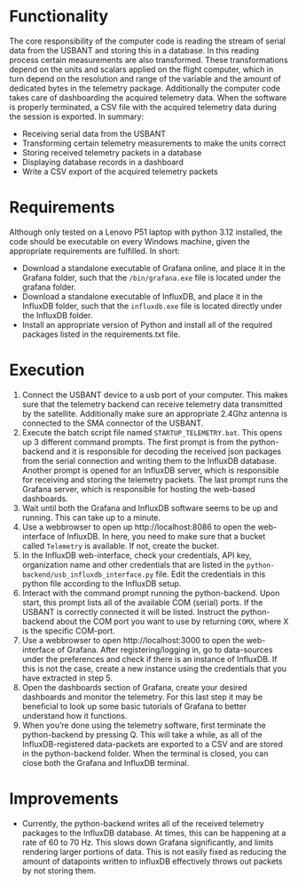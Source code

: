 # Functionality
The core responsibility of the computer code is reading the stream of serial data from the USBANT and storing this in a database. In this reading process certain measurements are also transformed. These transformations depend on the units and scalars applied on the flight computer, which in turn depend on the resolution and range of the variable and the amount of dedicated bytes in the telemetry package. Additionally the computer code takes care of dashboarding the acquired telemetry data. When the software is properly terminated, a CSV file with the acquired telemetry data during the session is exported. In summary:
 - Receiving serial data from the USBANT
 - Transforming certain telemetry measurements to make the units correct
 - Storing received telemetry packets in a database
 - Displaying database records in a dashboard
 - Write a CSV export of the acquired telemetry packets

# Requirements
Although only tested on a Lenovo P51 laptop with python 3.12 installed, the code should be executable on every Windows machine, given the appropriate requirements are fulfilled. In short:
 - Download a standalone executable of Grafana online, and place it in the Grafana folder, such that the `/bin/grafana.exe` file is located under the grafana folder.
 - Download a standalone executable of InfluxDB, and place it in the InfluxDB folder, such that the `influxdb.exe` file is located directly under the InfluxDB folder.
 - Install an appropriate version of Python and install all of the required packages listed in the requirements.txt file.

# Execution
1. Connect the USBANT device to a usb port of your computer. This makes sure that the telemetry backend can receive telemetry data transmitted by the satellite. Additionally make sure an appropriate 2.4Ghz antenna is connected to the SMA connector of the USBANT.
2. Execute the batch script file named `STARTUP_TELEMETRY.bat`. This opens up 3 different command prompts. The first prompt is from the python-backend and it is responsible for decoding the received json packages from the serial connection and writing them to the InfluxDB database. Another prompt is opened for an InfluxDB server, which is responsible for receiving and storing the telemetry packets. The last prompt runs the Grafana server, which is responsible for hosting the web-based dashboards. 
3. Wait until both the Grafana and InfluxDB software seems to be up and running. This can take up to a minute.
4. Use a webbrowser to open up http://localhost:8086 to open the web-interface of InfluxDB. In here, you need to make sure that a bucket called `Telemetry` is available. If not, create the bucket.
5. In the InfluxDB web-interface, check your credentials, API key, organization name and other credentials that are listed in the `python-backend/usb_influxdb_interface.py` file. Edit the credentials in this python file according to the InfluxDB setup.
6. Interact with the command prompt running the python-backend. Upon start, this prompt lists all of the available COM (serial) ports. If the USBANT is correctly connected it will be listed. Instruct the python-backend about the COM port you want to use by returning `COMX`, where X is the specific COM-port.
7. Use a webbrowser to open http://localhost:3000 to open the web-interface of Grafana. After registering/logging in, go to data-sources under the preferences and check if there is an instance of InfluxDB. If this is not the case, create a new instance using the credentials that you have extracted in step 5.
8. Open the dashboards section of Grafana, create your desired dashboards and monitor the telemetry. For this last step it may be beneficial to look up some basic tutorials of Grafana to better understand how it functions.
9. When you’re done using the telemetry software, first terminate the python-backend by pressing Q. This will take a while, as all of the InfluxDB-registered data-packets are exported to a CSV and are stored in the python-backend folder. When the terminal is closed, you can close both the Grafana and InfluxDB terminal.


# Improvements
 - Currently, the python-backend writes all of the received telemetry packages to the InfluxDB database. At times, this can be happening at a rate of 60 to 70 Hz. This slows down Grafana significantly, and limits rendering larger portions of data. This is not easily fixed as reducing the amount of datapoints written to influxDB effectively throws out packets by not storing them. 